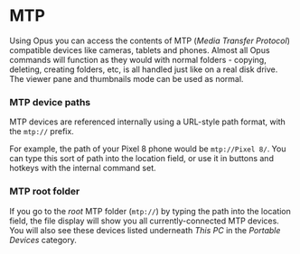 # MTP

Using Opus you can access the contents of MTP (*Media Transfer Protocol*) compatible devices like cameras, tablets and phones. Almost all Opus commands will function as they would with normal folders - copying, deleting, creating folders, etc, is all handled just like on a real disk drive. The viewer pane and thumbnails mode can be used as normal.

### MTP device paths

MTP devices are referenced internally using a URL-style path format, with the `mtp://` prefix.

For example, the path of your Pixel 8 phone would be `mtp://Pixel 8/`. You can type this sort of path into the location field, or use it in buttons and hotkeys with the internal command set.

### MTP root folder

If you go to the *root* MTP folder (`mtp://`) by typing the path into the location field, the file display will show you all currently-connected MTP devices. You will also see these devices listed underneath *This PC* in the *Portable Devices* category.
